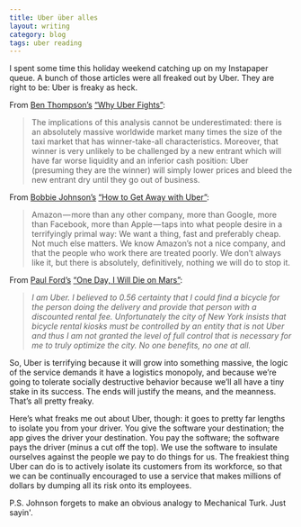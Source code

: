```yaml
---
title: Uber über alles
layout: writing
category: blog
tags: uber reading
---
```

I spent some time this holiday weekend catching up on my Instapaper queue.
A bunch of those articles were all freaked out by Uber.
They are right to be: Uber is freaky as heck.

From [Ben Thompson’s][twitter thompson] [“Why Uber Fights”][uber thompson]:

> The implications of this analysis cannot be underestimated: there is an absolutely massive worldwide market many times the size of the taxi market that has winner-take-all characteristics. Moreover, that winner is very unlikely to be challenged by a new entrant which will have far worse liquidity and an inferior cash position: Uber (presuming they are the winner) will simply lower prices and bleed the new entrant dry until they go out of business.

From [Bobbie Johnson’s][twitter johnson] [“How to Get Away with Uber”][uber johnson]:

> Amazon — more than any other company, more than Google, more than Facebook, more than Apple — taps into what people desire in a terrifyingly primal way: We want a thing, fast and preferably cheap. Not much else matters. We know Amazon’s not a nice company, and that the people who work there are treated poorly. We don’t always like it, but there is absolutely, definitively, nothing we will do to stop it.

From [Paul Ford’s][twitter ford] [“One Day, I Will Die on Mars”][uber ford]:

> _I am Uber. I believed to 0.56 certainty that I could find a bicycle for the person doing the delivery and provide that person with a discounted rental fee. Unfortunately the city of New York insists that bicycle rental kiosks must be controlled by an entity that is not Uber and thus I am not granted the level of full control that is necessary for me to truly optimize the city. No one benefits, no one at all._

So, Uber is terrifying because it will grow into something massive, the logic of the service demands it have a logistics monopoly, and because we’re going to tolerate socially destructive behavior because we’ll all have a tiny stake in its success. The ends will justify the means, and the meanness. That’s all pretty freaky.

Here’s what freaks me out about Uber, though: it goes to pretty far lengths to isolate you from your driver. You give the software your destination; the app gives the driver your destination. You pay the software; the software pays the driver (minus a cut off the top). We use the software to insulate ourselves against the people we pay to do things for us. The freakiest thing Uber can do is to actively isolate its customers from its workforce, so that we can be continually encouraged to use a service that makes millions of dollars by dumping all its risk onto its employees.

P.S. Johnson forgets to make an obvious analogy to Mechanical Turk. Just sayin'.

[twitter thompson]: https://twitter.com/monkbent
[twitter ford]: https://twitter.com/ftrain
[twitter johnson]: https://twitter.com/bobbie
[uber thompson]: http://stratechery.com/2014/uber-fights/
[uber johnson]: https://medium.com/matter/how-to-get-away-with-uber-75b406043733
[uber ford]: http://motherboard.vice.com/read/one-day-i-will-die-on-mars
[wiki last mile]: https://en.wikipedia.org/wiki/Last_mile_(transport)